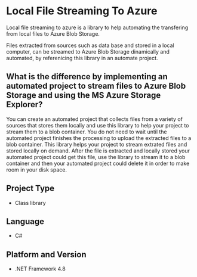 # Local File Streaming To Azure
Local file streaming to azure is a library to help automating the transfering from local files to Azure Blob Storage. 

Files extracted from sources such as data base and stored in a local computer, can be streamed to Azure Blob Storage dinamically and automated, by referenicing this library in an automate project.

## What is the difference by implementing an automated project to stream files to Azure Blob Storage and using the MS Azure Storage Explorer?
You can create an automated project that collects files from a variety of sources that stores them locally and use this library to help your project to stream them to a blob container. You do not need to wait until the automated project finishes the processing to upload the extracted files to a blob container. This library helps your project to stream extrated files and stored locally on demand. After the file is extracted and locally stored your automated project could get this file, use the library to stream it to a blob container and then your automated project could delete it in order to make room in your disk space.

## Project Type
* Class library

## Language
* C#

## Platform and Version
* .NET Framework 4.8
